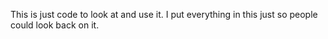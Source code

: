 This is just code to look at and use it.
I put everything in this just so people could look back on it.



